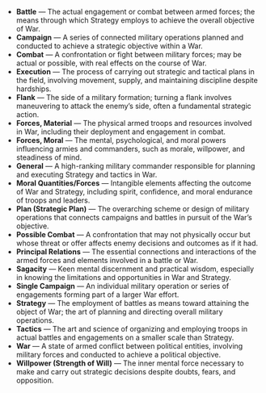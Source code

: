 - **Battle** — The actual engagement or combat between armed forces; the means through which Strategy employs to achieve the overall objective of War.  
- **Campaign** — A series of connected military operations planned and conducted to achieve a strategic objective within a War.  
- **Combat** — A confrontation or fight between military forces; may be actual or possible, with real effects on the course of War.  
- **Execution** — The process of carrying out strategic and tactical plans in the field, involving movement, supply, and maintaining discipline despite hardships.  
- **Flank** — The side of a military formation; turning a flank involves maneuvering to attack the enemy’s side, often a fundamental strategic action.  
- **Forces, Material** — The physical armed troops and resources involved in War, including their deployment and engagement in combat.  
- **Forces, Moral** — The mental, psychological, and moral powers influencing armies and commanders, such as morale, willpower, and steadiness of mind.  
- **General** — A high-ranking military commander responsible for planning and executing Strategy and tactics in War.  
- **Moral Quantities/Forces** — Intangible elements affecting the outcome of War and Strategy, including spirit, confidence, and moral endurance of troops and leaders.  
- **Plan (Strategic Plan)** — The overarching scheme or design of military operations that connects campaigns and battles in pursuit of the War’s objective.  
- **Possible Combat** — A confrontation that may not physically occur but whose threat or offer affects enemy decisions and outcomes as if it had.  
- **Principal Relations** — The essential connections and interactions of the armed forces and elements involved in a battle or War.  
- **Sagacity** — Keen mental discernment and practical wisdom, especially in knowing the limitations and opportunities in War and Strategy.  
- **Single Campaign** — An individual military operation or series of engagements forming part of a larger War effort.  
- **Strategy** — The employment of battles as means toward attaining the object of War; the art of planning and directing overall military operations.  
- **Tactics** — The art and science of organizing and employing troops in actual battles and engagements on a smaller scale than Strategy.  
- **War** — A state of armed conflict between political entities, involving military forces and conducted to achieve a political objective.  
- **Willpower (Strength of Will)** — The inner mental force necessary to make and carry out strategic decisions despite doubts, fears, and opposition.
